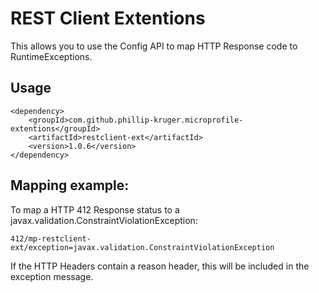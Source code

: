 # REST Client Extentions

This allows you to use the Config API to map HTTP Response code to RuntimeExceptions.

## Usage

    <dependency>
        <groupId>com.github.phillip-kruger.microprofile-extentions</groupId>
        <artifactId>restclient-ext</artifactId>
        <version>1.0.6</version>
    </dependency>

## Mapping example:

To map a HTTP 412 Response status to a javax.validation.ConstraintViolationException:

    412/mp-restclient-ext/exception=javax.validation.ConstraintViolationException

If the HTTP Headers contain a reason header, this will be included in the exception message.